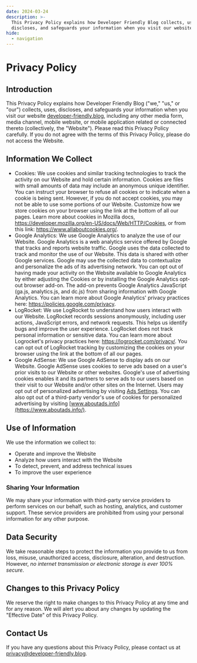 ```yaml
---
date: 2024-03-24
description: >-
  This Privacy Policy explains how Developer Friendly Blog collects, uses,
  discloses, and safeguards your information when you visit our website.
hide:
  - navigation
---
```


# Privacy Policy

## Introduction

This Privacy Policy explains how Developer Friendly Blog ("we," "us," or "our")
collects, uses, discloses, and safeguards your information when you visit our
website [developer-friendly.blog](./index.md), including any other media form,
media channel, mobile website, or mobile application related or connected
thereto (collectively, the "Website"). Please read this Privacy Policy
carefully. If you do not agree with the terms of this Privacy Policy, please do
not access the Website.

## Information We Collect

- Cookies: We use cookies and similar tracking technologies to track the
  activity on our Website and hold certain information. Cookies are files with
  small amounts of data may include an anonymous unique identifier. You can
  instruct your browser to refuse all cookies or to indicate when a cookie is
  being sent. However, if you do not accept cookies, you may not be able to use
  some portions of our Website. Customize how we store cookies on your browser
  using the link at the bottom of all our pages. Learn more about cookies in
  Mozilla docs, https://developer.mozilla.org/en-US/docs/Web/HTTP/Cookies, or
  from this link: https://www.allaboutcookies.org/.
- Google Analytics: We use Google Analytics to analyze the use of our Website.
  Google Analytics is a web analytics service offered by Google that tracks and
  reports website traffic. Google uses the data collected to track and monitor
  the use of our Website. This data is shared with other Google services.
  Google may use the collected data to contextualize and personalize the ads of
  its advertising network. You can opt out of having made your activity on the
  Website available to Google Analytics by either adjusting the Cookies or by
  installing the Google Analytics opt-out browser add-on. The add-on prevents
  Google Analytics JavaScript (ga.js, analytics.js, and dc.js) from sharing
  information with Google Analytics. You can learn more about Google Analytics'
  privacy practices here: https://policies.google.com/privacy.
- LogRocket: We use LogRocket to understand how users interact with our
  Website. LogRocket records sessions anonymously, including user actions,
  JavaScript errors, and network requests. This helps us identify bugs and
  improve the user experience. LogRocket does not track personal information or
  sensitive data. You can learn more about Logrocket's privacy practices here:
  https://logrocket.com/privacy/. You can opt out of LogRocket tracking by
  customizing the cookies on your browser using the link at the bottom of all
  our pages.
- Google AdSense: We use Google AdSense to display ads on our Website. Google
  AdSense uses cookies to serve ads based on a user's prior visits to our
  Website or other websites. Google's use of advertising cookies enables it and
  its partners to serve ads to our users based on their visit to our Website
  and/or other sites on the Internet. Users may opt out of personalized
  advertising by visiting [Ads Settings](https://www.google.com/settings/ads).
  You can also opt out of a third-party vendor's use of cookies for
  personalized advertising by visiting
  [www.aboutads.info](https://www.aboutads.info/).

## Use of Information

We use the information we collect to:

- Operate and improve the Website
- Analyze how users interact with the Website
- To detect, prevent, and address technical issues
- To improve the user experience

### Sharing Your Information

We may share your information with third-party service providers to perform
services on our behalf, such as hosting, analytics, and customer support. These
service providers are prohibited from using your personal information for any
other purpose.

## Data Security

We take reasonable steps to protect the information you provide to us from
loss, misuse, unauthorized access, disclosure, alteration, and destruction.
However, _no internet transmission or electronic storage is ever 100% secure_.

## Changes to this Privacy Policy

We reserve the right to make changes to this Privacy Policy at any time and for
any reason. We will alert you about any changes by updating the
"Effective Date" of this Privacy Policy.

## Contact Us

If you have any questions about this Privacy Policy, please contact us at
<privacy@developer-friendly.blog>.
